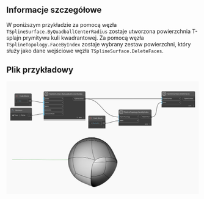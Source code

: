 ## Informacje szczegółowe

W poniższym przykładzie za pomocą węzła `TSplineSurface.ByQuadballCenterRadius` zostaje utworzona powierzchnia T-splajn prymitywu kuli kwadrantowej. Za pomocą węzła `TSplineTopology.FaceByIndex` zostaje wybrany zestaw powierzchni, który służy jako dane wejściowe węzła `TSplineSurface.DeleteFaces`.


## Plik przykładowy

![Example](./Autodesk.DesignScript.Geometry.TSpline.TSplineSurface.DeleteFaces_img.jpg)

